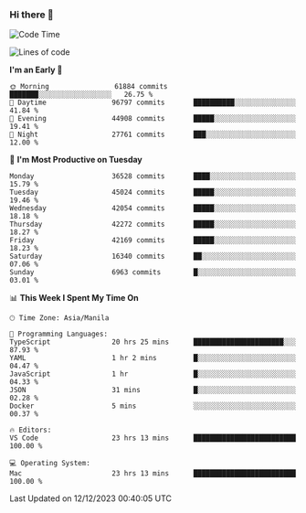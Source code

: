 ### Hi there 👋

<!--START_SECTION:waka-->
![Code Time](http://img.shields.io/badge/Code%20Time-4%2C629%20hrs%208%20mins-blue)

![Lines of code](https://img.shields.io/badge/From%20Hello%20World%20I%27ve%20Written-103.5%20million%20lines%20of%20code-blue)

**I'm an Early 🐤** 

```text
🌞 Morning                61884 commits       ███████░░░░░░░░░░░░░░░░░░   26.75 % 
🌆 Daytime                96797 commits       ██████████░░░░░░░░░░░░░░░   41.84 % 
🌃 Evening                44908 commits       █████░░░░░░░░░░░░░░░░░░░░   19.41 % 
🌙 Night                  27761 commits       ███░░░░░░░░░░░░░░░░░░░░░░   12.00 % 
```
📅 **I'm Most Productive on Tuesday** 

```text
Monday                   36528 commits       ████░░░░░░░░░░░░░░░░░░░░░   15.79 % 
Tuesday                  45024 commits       █████░░░░░░░░░░░░░░░░░░░░   19.46 % 
Wednesday                42054 commits       █████░░░░░░░░░░░░░░░░░░░░   18.18 % 
Thursday                 42272 commits       █████░░░░░░░░░░░░░░░░░░░░   18.27 % 
Friday                   42169 commits       █████░░░░░░░░░░░░░░░░░░░░   18.23 % 
Saturday                 16340 commits       ██░░░░░░░░░░░░░░░░░░░░░░░   07.06 % 
Sunday                   6963 commits        █░░░░░░░░░░░░░░░░░░░░░░░░   03.01 % 
```


📊 **This Week I Spent My Time On** 

```text
🕑︎ Time Zone: Asia/Manila

💬 Programming Languages: 
TypeScript               20 hrs 25 mins      ██████████████████████░░░   87.93 % 
YAML                     1 hr 2 mins         █░░░░░░░░░░░░░░░░░░░░░░░░   04.47 % 
JavaScript               1 hr                █░░░░░░░░░░░░░░░░░░░░░░░░   04.33 % 
JSON                     31 mins             █░░░░░░░░░░░░░░░░░░░░░░░░   02.28 % 
Docker                   5 mins              ░░░░░░░░░░░░░░░░░░░░░░░░░   00.37 % 

🔥 Editors: 
VS Code                  23 hrs 13 mins      █████████████████████████   100.00 % 

💻 Operating System: 
Mac                      23 hrs 13 mins      █████████████████████████   100.00 % 
```


 Last Updated on 12/12/2023 00:40:05 UTC
<!--END_SECTION:waka-->


<!--
**rad182/rad182** is a ✨ _special_ ✨ repository because its `README.md` (this file) appears on your GitHub profile.

Here are some ideas to get you started:

- 🔭 I’m currently working on ...
- 🌱 I’m currently learning ...
- 👯 I’m looking to collaborate on ...
- 🤔 I’m looking for help with ...
- 💬 Ask me about ...
- 📫 How to reach me: ...
- 😄 Pronouns: ...
- ⚡ Fun fact: ...
-->
